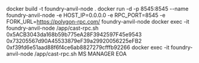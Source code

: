docker build -t foundry-anvil-node .
docker run -d -p 8545:8545 --name foundry-anvil-node -e HOST_IP=0.0.0.0 -e RPC_PORT=8545 -e FORK_URL=https://polygon-rpc.com/ foundry-anvil-node
docker exec -it foundry-anvil-node /app/cast-rpc.sh 0x5ACB3043da168b59b775eA28F3942597F45e9543 0x73205567d90A45533879eF39a29920056225eFB2 0xf39fd6e51aad88f6f4ce6ab8827279cfffb92266
docker exec -it foundry-anvil-node /app/cast-rpc.sh MS MANAGER EOA